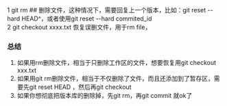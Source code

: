 1 git rm ## 删除文件，这种情况下，需要回复上一个版本，比如：git reset --hard HEAD^，或者使用git reset --hard commited_id<br>
2 git checkout xxxx.txt 恢复误删文件，用于rm file，<br>  

### 总结
1. 如果用rm删除文件，相当于只删除工作区的文件，想要恢复用git checkout xxx.txt<br>
2. 如果用git rm删除文件，相当于不仅删除了文件，而且还添加到了暂存区，需要先git reset HEAD <file>，然后再git checkout  <file> 
3. 如果你想彻底把版本库的删除掉，先git rm，再git commit 就ok了
